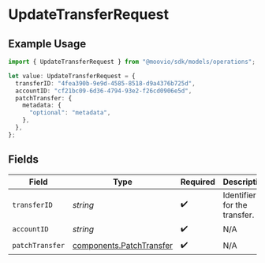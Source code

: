 # UpdateTransferRequest

## Example Usage

```typescript
import { UpdateTransferRequest } from "@moovio/sdk/models/operations";

let value: UpdateTransferRequest = {
  transferID: "4fea390b-9e9d-4585-8518-d9a4376b725d",
  accountID: "cf21bc09-6d36-4794-93e2-f26cd0906e5d",
  patchTransfer: {
    metadata: {
      "optional": "metadata",
    },
  },
};
```

## Fields

| Field                                                                | Type                                                                 | Required                                                             | Description                                                          |
| -------------------------------------------------------------------- | -------------------------------------------------------------------- | -------------------------------------------------------------------- | -------------------------------------------------------------------- |
| `transferID`                                                         | *string*                                                             | :heavy_check_mark:                                                   | Identifier for the transfer.                                         |
| `accountID`                                                          | *string*                                                             | :heavy_check_mark:                                                   | N/A                                                                  |
| `patchTransfer`                                                      | [components.PatchTransfer](../../models/components/patchtransfer.md) | :heavy_check_mark:                                                   | N/A                                                                  |